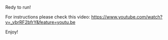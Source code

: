 
Redy to run!

For instructions please check this video: https://www.youtube.com/watch?v=_vbrRF2bfrY&feature=youtu.be

Enjoy!
